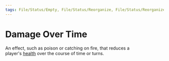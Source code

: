 ```yaml
---
tags: File/Status/Empty, File/Status/Reorganize, File/Status/Reorganize, File/Status/Recategorize, File/Status/Summarize, File/Status/Structuralize
---
```


# Damage Over Time


An effect, such as poison or catching on fire, that reduces a player's [health](https://en.wikipedia.org/wiki/Glossary_of_video_game_terms#health) over the course of time or turns.


